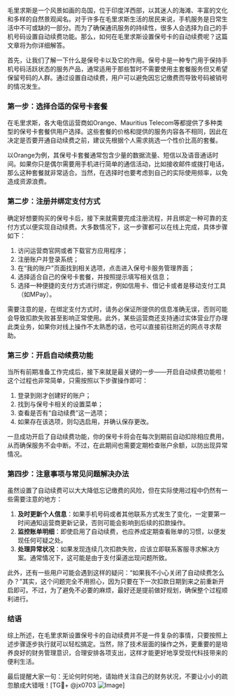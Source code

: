 毛里求斯是一个风景如画的岛国，位于印度洋西部，以其迷人的海滩、丰富的文化和多样的自然景观闻名。对于许多在毛里求斯生活的居民来说，手机服务是日常生活中不可或缺的一部分。而为了确保通讯服务的持续性，很多人会选择为自己的手机号码设置自动续费功能。那么，如何在毛里求斯设置保号卡的自动续费呢？这篇文章将为你详细解答。

首先，让我们了解一下什么是保号卡以及它的作用。保号卡是一种专门用于保持手机号码活跃状态的服务产品，通常适用于那些暂时不需要使用主套餐服务但又希望保留号码的人群。通过设置自动续费，用户可以避免因忘记缴费而导致号码被销号的情况发生。

### 第一步：选择合适的保号卡套餐

在毛里求斯，各大电信运营商如Orange、Mauritius Telecom等都提供了多种类型的保号卡套餐供用户选择。这些套餐的价格和提供的服务内容各不相同，因此在决定是否要开通自动续费之前，建议先根据个人需求挑选一个性价比高的套餐。

以Orange为例，其保号卡套餐通常包含少量的数据流量、短信以及语音通话时间。如果你只是偶尔需要用手机进行简单的通信活动，比如接收邮件或拨打电话，那么这种套餐就非常适合。当然，在选择时也要考虑到自己的实际使用频率，以免造成资源浪费。

### 第二步：注册并绑定支付方式

确定好想要购买的保号卡后，接下来就需要完成注册流程，并且绑定一种可靠的支付方式以便实现自动续费。大多数情况下，这一步骤都可以在线上完成，具体步骤如下：

1. 访问运营商官网或者下载官方应用程序；
2. 注册账户并登录系统；
3. 在“我的账户”页面找到相关选项，点击进入保号卡服务管理界面；
4. 选择适合自己的保号卡套餐，并按照提示填写相关信息；
5. 选择一种便捷的支付方式进行绑定，例如信用卡、借记卡或者是移动支付工具（如MPay）。

需要注意的是，在绑定支付方式时，请务必保证所提供的信息准确无误，否则可能会导致扣款失败甚至影响正常使用。此外，某些运营商还支持通过实体营业厅办理此类业务，如果你对线上操作不太熟悉的话，也可以直接前往附近的网点寻求帮助。

### 第三步：开启自动续费功能

当所有前期准备工作完成后，接下来就是最关键的一步——开启自动续费功能啦！这个过程也非常简单，只需按照以下步骤操作即可：

1. 登录到刚才创建好的账户；
2. 找到与保号卡相关的设置菜单；
3. 查看是否有“自动续费”这一选项；
4. 如果存在该选项，则勾选启用，并确认保存更改。

一旦成功开启了自动续费功能，你的保号卡将会在每次到期前自动扣除相应费用，从而确保服务不会中断。不过，在此期间也需要定期检查账户余额，以防出现异常情况。

### 第四步：注意事项与常见问题解决办法

虽然设置了自动续费可以大大降低忘记缴费的风险，但在实际使用过程中仍然有一些需要注意的地方：

1. **及时更新个人信息**：如果手机号码或者其他联系方式发生了变化，一定要第一时间通知运营商更新记录，否则可能会影响到后续的扣款操作。
2. **监控账单明细**：即使启用了自动续费，也应养成定期查看账单的习惯，以便发现任何可疑之处。
3. **处理异常状况**：如果发现连续几次扣款失败，应该立即联系客服寻求解决方案。通常情况下，这可能是由于支付渠道出现问题所致。

此外，还有一些用户可能会遇到这样的疑问：“如果我不小心关闭了自动续费怎么办？”其实，这个问题完全不用担心，因为只要在下一次扣款日期到来之前重新开启即可。不过，为了避免不必要的麻烦，最好还是提前做好规划，确保整个过程顺利进行。

### 结语

综上所述，在毛里求斯设置保号卡的自动续费并不是一件复杂的事情，只要按照上述步骤逐步执行就可以轻松搞定。当然，除了技术层面的操作之外，更重要的是培养良好的财务管理意识，合理安排各项支出，这样才能更好地享受现代科技带来的便利生活。

最后提醒大家一句：无论何时何地，请始终关注自己的财务状况，不要让小小的疏忽酿成大错哦！[TG💪+ @jx0703 ![Image](https://github.com/user-attachments/assets/dbca1d08-cadb-493c-b0ec-ad6f7a83f270)]